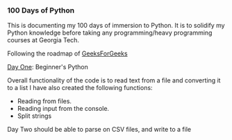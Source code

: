 ### 100 Days of Python

This is documenting my 100 days of immersion to Python. It is to solidify my Python knowledge before taking any programming/heavy programming courses at Georgia Tech.

Following the roadmap of [GeeksForGeeks](https://www.geeksforgeeks.org/100-days-of-code-a-complete-guide-for-beginners-and-experienced/)

[Day One](https://github.com/ivymorenomt/100daysofPython/blob/master/dayone.py): Beginner's Python

Overall functionality of the code is to read text from a file and converting it to a list
I have also created the following functions:
* Reading from files.
* Reading input from the console.
* Split strings

Day Two should be able to parse on CSV files, and write to a file

